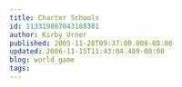 ```yaml
---
title: Charter Schools
id: 113319887843188381
author: Kirby Urner
published: 2005-11-28T09:37:00.000-08:00
updated: 2006-11-15T11:43:04.489-08:00
blog: world_game
tags: 
---
```


